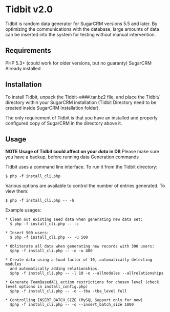 Tidbit v2.0
===========
Tidbit is random data generator for SugarCRM versions 5.5 and later.  By optimizing
the communications with the database, large amounts of data can be inserted
into the system for testing without manual intervention.

Requirements
------------
PHP 5.3+ (could work for older versions, but no guaranty)
SugarCRM Already installed

Installation
------------
To install Tidbit, unpack the Tidbit-v###.tar.bz2 file, and place the Tidbit/
directory within your SugarCRM installation (Tidbit Directory need to be created inside SugarCRM Installation folder).

The only requirement of Tidbit is that you have an installed and properly
configured copy of SugarCRM in the directory above it.


Usage
-----
**NOTE** **Usage of Tidbit could affect on your _data_ in DB**
Please make sure you have a backup, before running data Generation commands

Tidbit uses a command line interface.  To run it from the Tidbit directory:

    $ php -f install_cli.php

Various options are available to control the number of entries generated.
To view them:

    $ php -f install_cli.php -- -h

Example usages:

    * Clean out existing seed data when generating new data set:
      $ php -f install_cli.php -- -c

    * Insert 500 users:
      $ php -f install_cli.php -- -u 500

    * Obliterate all data when generating new records with 300 users:
      $php -f install_cli.php -- -o -u 400
      
    * Create data using a load factor of 10, automatically detecting modules
      and automatically adding relationships.
      $php -f install_cli.php -- -l 10 -o --allmodules --allrelationships
      
    * Generate TeamBasedACL action restrictions for chosen level (check level options in install_config.php)
      $php -f install_cli.php -- -o --tba -tba_level full
      
    * Controlling INSERT_BATCH_SIZE (MySQL Support only for now)
      $php -f install_cli.php -- -o --insert_batch_size 1000
